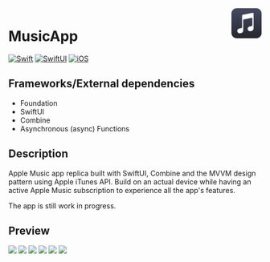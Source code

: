 <!-- HEADER -->
<img src="./Preview/AppIcon.png" width="60" align="right"/>
<h1> MusicApp </h1>

[![Swift](https://img.shields.io/badge/Swift-5.0-orange.svg?longCache=true&style=flat&logo=swift)][Swift]
[![SwiftUI](https://img.shields.io/badge/SwiftUI-3.0-blue.svg?longCache=true&style=flat&logo=swift&logoColor=blue)][Swift]
[![iOS](https://img.shields.io/badge/iOS-16.0+-lightgrey.svg?longCache=true&?style=flat&logo=apple)][iOS]




<!-- BODY -->

## Frameworks/External dependencies
- Foundation
- SwiftUI
- Combine
- Asynchronous (async) Functions

## Description
Apple Music app replica built with SwiftUI, Combine and the MVVM design pattern using Apple iTunes API.
Build on an actual device while having an active Apple Music subscription to experience all the app's features.

The app is still work in progress.


## Preview

<p align="left">
	<img src="./Preview/iphone-preview-1.gif" height="500"/>
	<img src="./Assets/iphone-preview-2.png" height="500"/>
	<img src="./Assets/iphone-preview-3.png" height="500"/>
	<img src="./Assets/iphone-preview-4.png" height="500"/>
	<img src="./Assets/iphone-preview-darkmode.png" height="500"/>
	<img src="./Assets/ipad-preview.png" height="500"/>
</p>

<!-- FOOTER -->
<!-- Permanent links -->
[Swift]: https://www.swift.org
[iOS]: https://developer.apple.com/ios/




